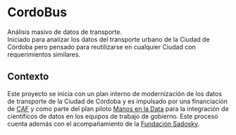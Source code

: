 # CordoBus
Análisis masivo de datos de transporte.  
Iniciado para analizar los datos del transporte urbano de la Ciudad de Córdoba pero pensado para reutilizarse en cualquier Ciudad con requerimientos similares.

## Contexto
Este proyecto se inicia con un plan interno de modernización de los datos de transporte de la Ciudad de Córdoba y es impulsado por una financiación de [CAF](https://www.caf.com/) y como parte del plan piloto [Manos en la Data](https://www.caf.com/es/actualidad/noticias/2018/09/manos-en-la-data-como-utilizar-la-ciencia-de-datos-para-disenar-politicas-publicas-en-argentina/) para la integración de científicos de datos en los equipos de trabajo de gobierno. Este proceso cuenta además con el acompañamiento de la [Fundación Sadosky](http://www.fundacionsadosky.org.ar/workshop-manos-en-la-data/).
